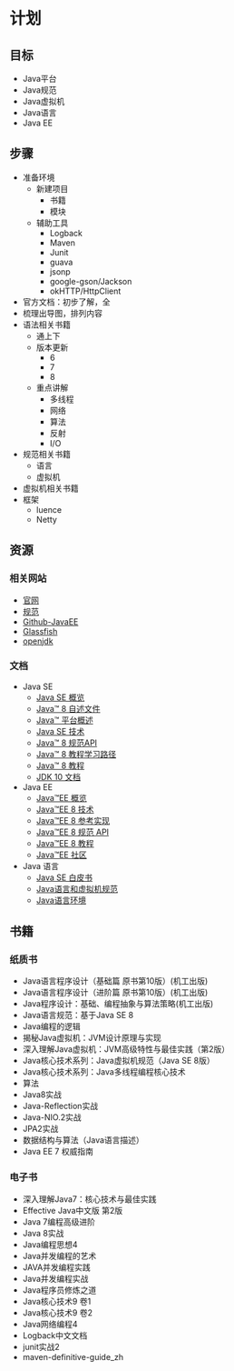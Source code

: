 #   计划

##  目标
-   Java平台
-   Java规范
-   Java虚拟机
-   Java语言
-   Java EE

##  步骤
-   准备环境
    -   新建项目
        -   书籍
        -   模块
    -   辅助工具
        -   Logback
        -   Maven
        -   Junit
        -   guava
        -   jsonp
        -   google-gson/Jackson
        -   okHTTP/HttpClient
-   官方文档：初步了解，全
-   梳理出导图，排列内容
-   语法相关书籍
    -   通上下
    -   版本更新
        -   6
        -   7
        -   8
    -   重点讲解
        -   多线程
        -   网络
        -   算法
        -   反射
        -   I/O
-   规范相关书籍
    -   语言
    -   虚拟机
-   虚拟机相关书籍
-   框架
    -   luence
    -   Netty


##  资源

###   相关网站
-   [官网](http://www.oracle.com/technetwork/java/index.html)
-   [规范](https://jcp.org/en/home/index)
-   [Github-JavaEE](https://github.com/javaee)
-   [Glassfish](https://javaee.github.io)
-   [openjdk](http://openjdk.java.net/)

###   文档
-   Java SE
    -   [Java SE 概览](http://www.oracle.com/technetwork/cn/java/javase/overview/index.html)
    -   [Java™ 8 自述文件](http://www.oracle.com/technetwork/java/javase/jdk-8-readme-2095712.html)
    -   [Java™ 平台概述](https://docs.oracle.com/javase/8/docs/technotes/guides/index.html)
    -   [Java SE 技术](http://www.oracle.com/technetwork/java/javase/tech/index.html)
    -   [Java™ 8 规范API](https://docs.oracle.com/javase/8/docs/api/)
    -   [Java™ 8 教程学习路径](https://docs.oracle.com/javase/tutorial/tutorialLearningPaths.html)
    -   [Java™ 8 教程](https://docs.oracle.com/javase/tutorial/index.html)
    -   [JDK 10 文档](https://docs.oracle.com/javase/10/)
-   Java EE
    -   [Java™EE 概览](http://www.oracle.com/technetwork/java/javaee/overview/index.html)
    -   [Java™EE 8 技术](http://www.oracle.com/technetwork/java/javaee/tech/java-ee-8-3890673.html)
    -   [Java™EE 8 参考实现](https://javaee.github.io/glassfish/documentation)
    -   [Java™EE 8 规范 API](https://javaee.github.io/javaee-spec/javadocs/)
    -   [Java™EE 8 教程](https://javaee.github.io/tutorial/toc.html)
    -   [Java™EE 社区](http://www.oracle.com/technetwork/java/javaee/community/index.html)
-   Java 语言
    -   [Java SE 白皮书](http://www.oracle.com/technetwork/java/javase/documentation/whitepapers-jsp-139357.html)
    -   [Java语言和虚拟机规范](https://docs.oracle.com/javase/specs/)
    -   [Java语言环境](http://www.oracle.com/technetwork/java/index-136113.html)

##  书籍

### 纸质书
-   Java语言程序设计（基础篇 原书第10版）(机工出版)
-   Java语言程序设计（进阶篇 原书第10版）(机工出版)
-   Java程序设计：基础、编程抽象与算法策略(机工出版)
-   Java语言规范：基于Java SE 8
-   Java编程的逻辑
-   揭秘Java虚拟机：JVM设计原理与实现
-   深入理解Java虚拟机：JVM高级特性与最佳实践（第2版）
-   Java核心技术系列：Java虚拟机规范（Java SE 8版）
-   Java核心技术系列：Java多线程编程核心技术
-   算法
-   Java8实战
-   Java-Reflection实战
-   Java-NIO.2实战
-   JPA2实战
-   数据结构与算法（Java语言描述）
-   Java EE 7 权威指南
### 电子书
-   深入理解Java7：核心技术与最佳实践
-   Effective Java中文版 第2版
-   Java 7编程高级进阶
-   Java 8实战
-   Java编程思想4
-   Java并发编程的艺术
-   JAVA并发编程实践
-   Java并发编程实战
-   Java程序员修炼之道
-   Java核心技术9 卷1
-   Java核心技术9 卷2
-   Java网络编程4
-   Logback中文文档
-   junit实战2
-   maven-definitive-guide_zh
